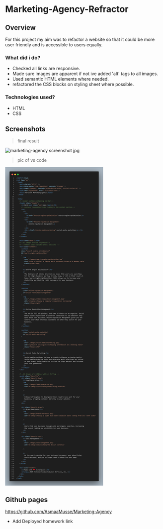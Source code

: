 # Marketing-Agency-Refractor

## Overview

For this project my aim was to refactor a website so that it could be more user friendly and is accessible to users equally.

### What did i do?

- Checked all links are responsive.
- Made sure images are apparent if not ive added 'alt' tags to all images.
- Used semantic HTML elements where needed.
- refactored the CSS blocks on styling sheet where possible.

### Technologies used?

- HTML
- CSS

## Screenshots

> final result

![marketing-agency screenshot jpg](./assets/images/marketing-agency-screenshot.jpg)

> pic of vs code

![code](./assets/images/code.png)

## Github pages

https://github.com/AsmaaMusse/Marketing-Agency

- Add Deployed homework link
